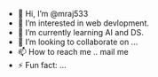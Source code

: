 - 👋 Hi, I’m @mraj533
- 👀 I’m interested in web devlopment.
- 🌱 I’m currently learning AI and DS.
- 💞️ I’m looking to collaborate on ...
- 📫 How to reach me .. mail me
- ⚡ Fun fact: ...

<!---
mraj533/mraj533 is a ✨ special ✨ repository because its `README.md` (this file) appears on your GitHub profile.
You can click the Preview link to take a look at your changes.
--->
